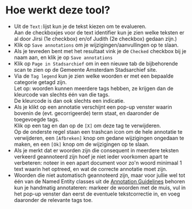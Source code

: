 # Hoe werkt deze tool?

- Uit de `Text:`lijst kun je de tekst kiezen om te evalueren.  
  Aan de checkboxjes voor de text identifier kun je zien welke teksten er al door Jirsi (1e checkbox) en/of Judith (2e checkbox) gedaan zijn.)
- Klik op `Save annotations` om je wijzigingen/aanvullingen op te slaan. 
- Als je tevreden bent met het resultaat vink je de `Checked` checkbox bij je naam aan, en klik je op `Save annotations`
- Klik op `Page in Stadsarchief` om in een nieuwe tab de bijbehorende scan te zien op de Gemeente Amsterdam Stadsarchief site.
- Via de `Tag legend` kun je zien welke woorden er met een bepaalde categorie getagd zijn.  
  Let op: woorden kunnen meerdere tags hebben, ze krijgen dan de kleurcode van slechts één van die tags.  
  De kleurcode is dan ook slechts een indicatie.
- Als je klikt op een annotatie verschijnt een pop-up venster waarin bovenin de (evt. gecorrigeerde) term staat, en daaronder de toegevoegde tags.  
  Klik op een tag en dan op de `[X]` om deze tag te verwijderen.  
  Op de onderste regel staan een trashcan icon om de hele annotatie te verwijderen, een `[Afbreken]` knop om gedane wijzigingen ongedaan te maken, en een `[Ok]` knop om de wijzigingen op te slaan.
- Als je merkt dat er woorden zijn die consequent in meerdere teksten verkeerd geannoteerd zijn hoef je niet ieder voorkomen apart te verbeteren: noteer in een apart document voor zo'n woord minimaal 1 text waarin het optreed, en wat de correcte annotatie moet zijn.
- Woorden die niet automatisch geannoteerd zijn, maar voor jullie wel tot één van de Named Entity classes uit de [Annotation Guidelines](https://github.com/knaw-huc/golden-agents-htr/blob/master/docs/annotation-guidelines.md) behoren kun je handmatig annotateren: markeer de woorden met de muis, vul in het pop-up venster dan eerst de eventuele tekstcorrectie in, en voeg daaronder de relevante tags toe.

